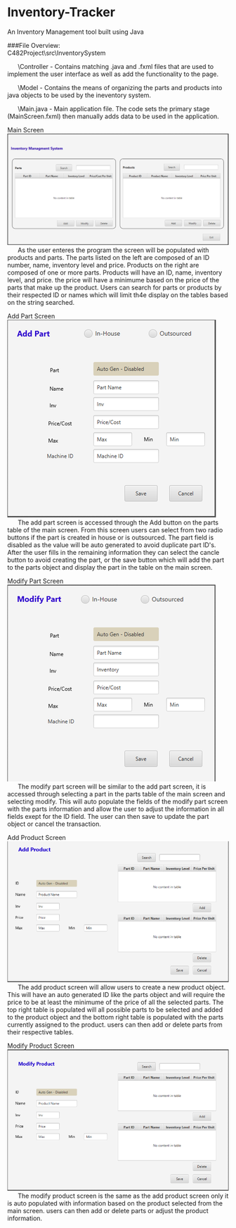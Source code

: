 # Inventory-Tracker
An Inventory Management tool built using Java


###File Overview: </br>
C482Project\src\InventorySystem

  &nbsp;&nbsp;&nbsp;&nbsp;&nbsp;&nbsp;\Controller - Contains matching .java and .fxml files that are used to implement the user interface as well as add the functionality to the page. </br>
  
  &nbsp;&nbsp;&nbsp;&nbsp;&nbsp;&nbsp;\Model - Contains the means of organizing the parts and products into java objects to be used by the ineventory system. </br>
  
  &nbsp;&nbsp;&nbsp;&nbsp;&nbsp;&nbsp;\Main.java - Main application file. The code sets the primary stage (MainScreen.fxml) then manually adds data to be used in the application. </br>
  
  
  Main Screen </br>
  ![alt text](https://github.com/Aaron-Artz/Inventory-Tracker/blob/main/READMEpictures/MainScreen.PNG?raw=true)</br>
   &nbsp;&nbsp;&nbsp;&nbsp;&nbsp;&nbsp;As the user enteres the program the screen will be populated with products and parts. The parts listed on the left are composed of an ID number, name, inventory level and price. Products on the right are composed of one or more parts. Products will have an ID, name, inventory level, and price. the price will have a minimume based on the price of the parts that make up the product. Users can search for parts or products by their respected ID or names which will limit th4e display on the tables based on the string searched.
  
  Add Part Screen </br>
  ![alt text](https://github.com/Aaron-Artz/Inventory-Tracker/blob/main/READMEpictures/AddPartScreen.PNG?raw=true)</br>
     &nbsp;&nbsp;&nbsp;&nbsp;&nbsp;&nbsp;The add part screen is accessed through the Add button on the parts table of the main screen. From this screen users can select from two radio buttons if the part is created in house or is outsourced. The part field is disabled as the value will be auto generated to avoid duplicate part ID's. After the user fills in the remaining information they can select the cancle button to avoid creating the part, or the save button which will add the part to the parts object and display the part in the table on the main screen.
  
  Modify Part Screen </br>
  ![alt text](https://github.com/Aaron-Artz/Inventory-Tracker/blob/main/READMEpictures/ModifyPartScreen.PNG?raw=true)</br>
     &nbsp;&nbsp;&nbsp;&nbsp;&nbsp;&nbsp;The modify part screen will be similar to the add part screen, it is accessed through selecting a part in the parts table of the main screen and selecting modify. This will auto populate the fields of the modify part screen with the parts information and allow the user to adjust the information in all fields exept for the ID field. The user can then save to update the part object or cancel the transaction.
  
  Add Product Screen </br>
  ![alt text](https://github.com/Aaron-Artz/Inventory-Tracker/blob/main/READMEpictures/AddProductScreen.PNG?raw=true)</br>
     &nbsp;&nbsp;&nbsp;&nbsp;&nbsp;&nbsp;The add product screen will allow users to create a new product object. This will have an auto generated ID like the parts object and will require the price to be at least the minimume of the price of all the selected parts. The top right table is populated will all possible parts to be selected and added to the product object and the bottom right table is populated with the parts currently assigned to the product. users can then add or delete parts from their respective tables. 
  
  Modify Product Screen </br>
  ![alt text](https://github.com/Aaron-Artz/Inventory-Tracker/blob/main/READMEpictures/ModifyProductScreen.PNG?raw=true)</br>
     &nbsp;&nbsp;&nbsp;&nbsp;&nbsp;&nbsp;The modify product screen is the same as the add product screen only it is auto populated with information based on the product selected from the main screen. users can then add or delete parts or adjust the product information.
    
    
  

